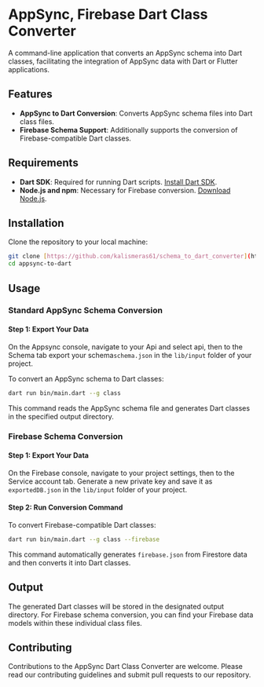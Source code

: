 # AppSync, Firebase Dart Class Converter

A command-line application that converts an AppSync schema into Dart classes, facilitating the integration of AppSync data with Dart or Flutter applications.

## Features

- **AppSync to Dart Conversion**: Converts AppSync schema files into Dart class files.
- **Firebase Schema Support**: Additionally supports the conversion of Firebase-compatible Dart classes.

## Requirements

- **Dart SDK**: Required for running Dart scripts. [Install Dart SDK](https://dart.dev/get-dart).
- **Node.js and npm**: Necessary for Firebase conversion. [Download Node.js](https://nodejs.org/).

## Installation

Clone the repository to your local machine:

```bash
git clone [https://github.com/kalismeras61/schema_to_dart_converter](https://github.com/kalismeras61/schema_to_dart_converter)
cd appsync-to-dart
```

## Usage

### Standard AppSync Schema Conversion

#### Step 1: Export Your Data

On the Appsync console, navigate to your Api and select api, then to the Schema tab export your schema`schema.json` in the `lib/input` folder of your project.

To convert an AppSync schema to Dart classes:

```bash
dart run bin/main.dart --g class
```

This command reads the AppSync schema file and generates Dart classes in the specified output directory.

### Firebase Schema Conversion

#### Step 1: Export Your Data

On the Firebase console, navigate to your project settings, then to the Service account tab. Generate a new private key and save it as `exportedDB.json` in the `lib/input` folder of your project.

#### Step 2: Run Conversion Command

To convert Firebase-compatible Dart classes:

```bash
dart run bin/main.dart --g class --firebase
```

This command automatically generates `firebase.json` from Firestore data and then converts it into Dart classes.

## Output

The generated Dart classes will be stored in the designated output directory. For Firebase schema conversion, you can find your Firebase data models within these individual class files.

## Contributing

Contributions to the AppSync Dart Class Converter are welcome. Please read our contributing guidelines and submit pull requests to our repository.
